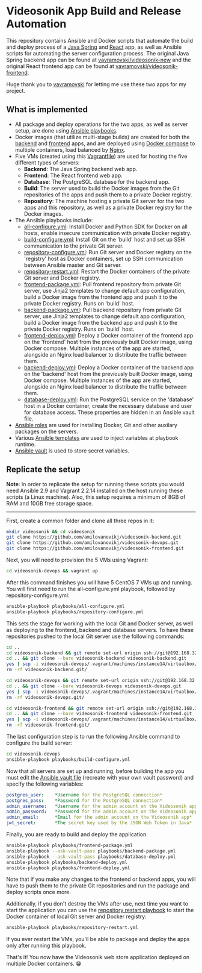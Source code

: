 # Videosonik App Build and Release Automation

This repository contains Ansible and Docker scripts that automate the build and deploy process of a [Java Spring](https://github.com/amilovanovikj/videosonik-backend) and [React](https://github.com/amilovanovikj/videosonik-frontend) app, as well as Ansible scripts for automating the server configuration process. The original Java Spring backend app can be found at [vavramovski/videosonik-new](https://github.com/vavramovski/videosonik-new) and the original React frontend app can be found at [vavramovski/videosonik-frontend](https://github.com/vavramovski/videosonik-frontend). 

Huge thank you to [vavramovski](https://github.com/vavramovski) for letting me use these two apps for my project.

## What is implemented

- All package and deploy operations for the two apps, as well as server setup, are done using [Ansible playbooks](https://github.com/amilovanovikj/videosonik-devops/tree/master/playbooks).
- Docker images (that utilize multi-stage builds) are created for both the [backend](https://github.com/amilovanovikj/videosonik-backend/blob/master/Dockerfile) and [frontend](https://github.com/amilovanovikj/videosonik-frontend/blob/master/Dockerfile) apps, and are deployed using [Docker compose](https://github.com/amilovanovikj/videosonik-devops/tree/master/playbooks/templates/docker-compose.yml.j2) to multiple containers, load balanced by [Nginx](https://github.com/amilovanovikj/videosonik-devops/blob/master/playbooks/templates/nginx.conf.j2).
- Five VMs (created using this [Vagrantfile](https://github.com/amilovanovikj/videosonik-devops/blob/master/Vagrantfile)) are used for hosting the five different types of servers:
  - **Backend**: The Java Spring backend web app.
  - **Frontend**: The React frontend web app.
  - **Database**: The PostgreSQL database for the backend app.
  - **Build**: The server used to build the Docker images from the Git repositories of the apps and push them to a private Docker registry.
  - **Repository**: The machine hosting a private Git server for the two apps and this repository, as well as a private Docker registry for the Docker images.
- The Ansible playbooks include:
  - [all-configure.yml](https://github.com/amilovanovikj/videosonik-devops/blob/master/playbooks/all-configure.yml): Install Docker and Python SDK for Docker on all hosts, enable insecure communication with private Docker registry.
  - [build-configure.yml](https://github.com/amilovanovikj/videosonik-devops/blob/master/playbooks/build-configure.yml): Install Git on the 'build' host and set up SSH communication to the private Git server.
  - [repository-configure.yml](https://github.com/amilovanovikj/videosonik-devops/blob/master/playbooks/repository-configure.yml): Run Git server and Docker registry on the 'registry' host as Docker containers, set up SSH communication between Ansible master and Git server.
  - [repository-restart.yml](https://github.com/amilovanovikj/videosonik-devops/blob/master/playbooks/repository-restart.yml): Restart the Docker containers of the private Git server and Docker registry.
  - [frontend-package.yml](https://github.com/amilovanovikj/videosonik-devops/blob/master/playbooks/frontend-package.yml): Pull frontend repository from private Git server, use Jinja2 templates to change default app configuration, build a Docker image from the frontend app and push it to the private Docker registry. Runs on 'build' host.
  - [backend-package.yml](https://github.com/amilovanovikj/videosonik-devops/blob/master/playbooks/backend-package.yml): Pull backend repository from private Git server, use Jinja2 templates to change default app configuration, build a Docker image from the backend app and push it to the private Docker registry. Runs on 'build' host.
  - [frontend-deploy.yml](https://github.com/amilovanovikj/videosonik-devops/blob/master/playbooks/frontend-deploy.yml): Deploy a Docker container of the frontend app on the 'frontend' host from the previously built Docker image, using Docker compose. Multiple instances of the app are started, alongside an Nginx load balancer to distribute the traffic between them.
  - [backend-deploy.yml](https://github.com/amilovanovikj/videosonik-devops/blob/master/playbooks/backend-deploy.yml): Deploy a Docker container of the backend app on the 'backend' host from the previously built Docker image, using Docker compose. Multiple instances of the app are started, alongside an Nginx load balancer to distribute the traffic between them.
  - [database-deploy.yml](https://github.com/amilovanovikj/videosonik-devops/blob/master/playbooks/database-deploy.yml): Run the PostgreSQL service on the 'database' host in a Docker container, create the necessary database and user for database access. These properties are hidden in an Ansible vault file.
- [Ansible roles](https://github.com/amilovanovikj/videosonik-devops/tree/master/roles) are used for installing Docker, Git and other auxilary packages on the servers.
- Various [Ansible templates](https://github.com/amilovanovikj/videosonik-devops/tree/master/playbooks/templates) are used to inject variables at playbook runtime.
- [Ansible vault](https://github.com/amilovanovikj/videosonik-devops/tree/master/playbooks/vault) is used to store secret variables.

## Replicate the setup

**Note**: In order to replicate the setup for running these scripts you would need Ansible 2.9 and Vagrant 2.2.14 installed on the host running these scripts (a Linux machine). Also, this setup requires a minimum of 8GB of RAM and 10GB free storage space.
***

First, create a common folder and clone all three repos in it:
```bash
mkdir videosonik && cd videosonik
git clone https://github.com/amilovanovikj/videosonik-backend.git
git clone https://github.com/amilovanovikj/videosonik-devops.git
git clone https://github.com/amilovanovikj/videosonik-frontend.git
```
Next, you will need to provision the 5 VMs using Vagrant:
```bash
cd videosonik-devops && vagrant up
```
After this command finishes you will have 5 CentOS 7 VMs up and running. You will first need to run the all-configure.yml playbook, followed by repository-configure.yml:
```bash
ansible-playbook playbooks/all-configure.yml
ansible-playbook playbooks/repository-configure.yml
```
This sets the stage for working with the local Git and Docker server, as well as deploying to the frontend, backend and database servers. To have these repositories pushed to the local Git server use the following commands:
```bash
cd ..
cd videosonik-backend && git remote set-url origin ssh://git@192.168.32.14:2222/git-server/repos/videosonik-backend.git
cd .. && git clone --bare videosonik-backend videosonik-backend.git
yes | scp -i videosonik-devops/.vagrant/machines/instance14/virtualbox/private_key -r videosonik-backend.git/ vagrant@192.168.32.14:/home/vagrant/git-server/repos
rm -rf videosonik-backend.git/

cd videosonik-devops && git remote set-url origin ssh://git@192.168.32.14:2222/git-server/repos/videosonik-devops.git
cd .. && git clone --bare videosonik-devops videosonik-devops.git
yes | scp -i videosonik-devops/.vagrant/machines/instance14/virtualbox/private_key -r videosonik-devops.git/ vagrant@192.168.32.14:/home/vagrant/git-server/repos
rm -rf videosonik-devops.git/

cd videosonik-frontend && git remote set-url origin ssh://git@192.168.32.14:2222/git-server/repos/videosonik-frontend.git
cd .. && git clone --bare videosonik-frontend videosonik-frontend.git
yes | scp -i videosonik-devops/.vagrant/machines/instance14/virtualbox/private_key -r videosonik-frontend.git/ vagrant@192.168.32.14:/home/vagrant/git-server/repos
rm -rf videosonik-frontend.git/
```
The last configuration step is to run the following Ansible command to configure the build server:
```bash
cd videosonik-devops
ansible-playbook playbooks/build-configure.yml
``` 
Now that all servers are set up and running, before building the app you must edit the [Ansible vault file](https://github.com/amilovanovikj/videosonik-devops/blob/master/playbooks/vault/secret-config.yml) (recreate with your own vault password) and specify the following variables:
```yaml
postgres_user:    *Username for the PostgreSQL connection*
postgres_pass:    *Password for the PostgreSQL connection*
admin_username:   *Username for the admin account on the Videosonik app*
admin_password:   *Password for the admin account on the Videosonik app*
admin_email:      *Email for the admin account on the Videosonik app*
jwt_secret:       *The secret key used by the JSON Web Token in Java*
```
Finally, you are ready to build and deploy the application:
```bash
ansible-playbook playbooks/frontend-package.yml
ansible-playbook --ask-vault-pass playbooks/backend-package.yml
ansible-playbook --ask-vault-pass playbooks/database-deploy.yml
ansible-playbook playbooks/backend-deploy.yml
ansible-playbook playbooks/frontend-deploy.yml
```
Note that if you make any changes to the frontend or backend apps, you will have to push them to the private Git repositories and run the package and deploy scripts once more.

Additionally, if you don't destroy the VMs after use, next time you want to start the application you can use the [repository restart playbook](https://github.com/amilovanovikj/videosonik-devops/blob/master/playbooks/repository-restart.yml) to start the Docker container of local Git server and Docker registry:
```bash
ansible-playbook playbooks/repository-restart.yml
```
If you ever restart the VMs, you'll be able to package and deploy the apps only after running this playbook. 

That's it! You now have the Videosonik web store application deployed on multiple Docker containers. :grin:
